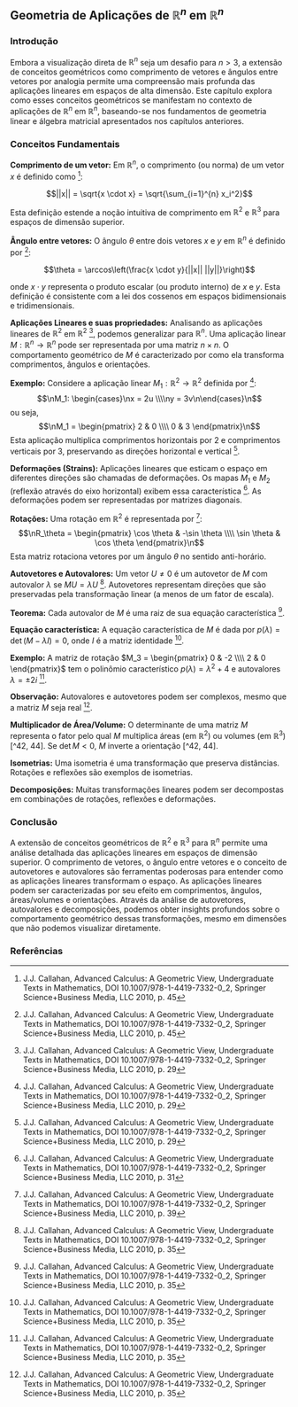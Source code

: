 ## Geometria de Aplicações de $\mathbb{R}^n$ em $\mathbb{R}^n$

### Introdução
Embora a visualização direta de $\mathbb{R}^n$ seja um desafio para $n > 3$, a extensão de conceitos geométricos como comprimento de vetores e ângulos entre vetores por analogia permite uma compreensão mais profunda das aplicações lineares em espaços de alta dimensão. Este capítulo explora como esses conceitos geométricos se manifestam no contexto de aplicações de $\mathbb{R}^n$ em $\mathbb{R}^n$, baseando-se nos fundamentos de geometria linear e álgebra matricial apresentados nos capítulos anteriores.

### Conceitos Fundamentais

**Comprimento de um vetor:** Em $\mathbb{R}^n$, o comprimento (ou norma) de um vetor $x$ é definido como [^45]:

$$||x|| = \sqrt{x \cdot x} = \sqrt{\sum_{i=1}^{n} x_i^2}$$

Esta definição estende a noção intuitiva de comprimento em $\mathbb{R}^2$ e $\mathbb{R}^3$ para espaços de dimensão superior.

**Ângulo entre vetores:** O ângulo $\theta$ entre dois vetores $x$ e $y$ em $\mathbb{R}^n$ é definido por [^45]:

$$\theta = \arccos\left(\frac{x \cdot y}{||x|| ||y||}\right)$$

onde $x \cdot y$ representa o produto escalar (ou produto interno) de $x$ e $y$. Esta definição é consistente com a lei dos cossenos em espaços bidimensionais e tridimensionais.

**Aplicações Lineares e suas propriedades:**
Analisando as aplicações lineares de $\mathbb{R}^2$ em $\mathbb{R}^2$ [^29], podemos generalizar para $\mathbb{R}^n$. Uma aplicação linear $M: \mathbb{R}^n \rightarrow \mathbb{R}^n$ pode ser representada por uma matriz $n \times n$. O comportamento geométrico de $M$ é caracterizado por como ela transforma comprimentos, ângulos e orientações.

**Exemplo:**
Considere a aplicação linear $M_1: \mathbb{R}^2 \rightarrow \mathbb{R}^2$ definida por [^29]:
$$\nM_1: \begin{cases}\nx = 2u \\\\ny = 3v\n\end{cases}\n$$
ou seja,
$$\nM_1 = \begin{pmatrix} 2 & 0 \\\\ 0 & 3 \end{pmatrix}\n$$
Esta aplicação multiplica comprimentos horizontais por 2 e comprimentos verticais por 3, preservando as direções horizontal e vertical [^29].

**Deformações (Strains):**
Aplicações lineares que esticam o espaço em diferentes direções são chamadas de deformações. Os mapas $M_1$ e $M_2$ (reflexão através do eixo horizontal) exibem essa característica [^31]. As deformações podem ser representadas por matrizes diagonais.

**Rotações:**
Uma rotação em $\mathbb{R}^2$ é representada por [^39]:
$$\nR_\theta = \begin{pmatrix} \cos \theta & -\sin \theta \\\\ \sin \theta & \cos \theta \end{pmatrix}\n$$
Esta matriz rotaciona vetores por um ângulo $\theta$ no sentido anti-horário.

**Autovetores e Autovalores:**
Um vetor $U \neq 0$ é um autovetor de $M$ com autovalor $\lambda$ se $MU = \lambda U$ [^35]. Autovetores representam direções que são preservadas pela transformação linear (a menos de um fator de escala).

**Teorema:** Cada autovalor de $M$ é uma raiz de sua equação característica [^35].

**Equação característica:**
A equação característica de $M$ é dada por $p(\lambda) = \det(M - \lambda I) = 0$, onde $I$ é a matriz identidade [^35].

**Exemplo:**
A matriz de rotação $M_3 = \begin{pmatrix} 0 & -2 \\\\ 2 & 0 \end{pmatrix}$ tem o polinômio característico $p(\lambda) = \lambda^2 + 4$ e autovalores $\lambda = \pm 2i$ [^35].

**Observação:** Autovalores e autovetores podem ser complexos, mesmo que a matriz $M$ seja real [^35].

**Multiplicador de Área/Volume:**
O determinante de uma matriz $M$ representa o fator pelo qual $M$ multiplica áreas (em $\mathbb{R}^2$) ou volumes (em $\mathbb{R}^3$) [^42, 44]. Se $\det M < 0$, $M$ inverte a orientação [^42, 44].

**Isometrias:**
Uma isometria é uma transformação que preserva distâncias. Rotações e reflexões são exemplos de isometrias.

**Decomposições:**
Muitas transformações lineares podem ser decompostas em combinações de rotações, reflexões e deformações.

### Conclusão

A extensão de conceitos geométricos de $\mathbb{R}^2$ e $\mathbb{R}^3$ para $\mathbb{R}^n$ permite uma análise detalhada das aplicações lineares em espaços de dimensão superior. O comprimento de vetores, o ângulo entre vetores e o conceito de autovetores e autovalores são ferramentas poderosas para entender como as aplicações lineares transformam o espaço. As aplicações lineares podem ser caracterizadas por seu efeito em comprimentos, ângulos, áreas/volumes e orientações. Através da análise de autovetores, autovalores e decomposições, podemos obter insights profundos sobre o comportamento geométrico dessas transformações, mesmo em dimensões que não podemos visualizar diretamente.

### Referências
[^29]: J.J. Callahan, Advanced Calculus: A Geometric View, Undergraduate Texts in Mathematics, DOI 10.1007/978-1-4419-7332-0_2, Springer Science+Business Media, LLC 2010, p. 29
[^31]: J.J. Callahan, Advanced Calculus: A Geometric View, Undergraduate Texts in Mathematics, DOI 10.1007/978-1-4419-7332-0_2, Springer Science+Business Media, LLC 2010, p. 31
[^35]: J.J. Callahan, Advanced Calculus: A Geometric View, Undergraduate Texts in Mathematics, DOI 10.1007/978-1-4419-7332-0_2, Springer Science+Business Media, LLC 2010, p. 35
[^39]: J.J. Callahan, Advanced Calculus: A Geometric View, Undergraduate Texts in Mathematics, DOI 10.1007/978-1-4419-7332-0_2, Springer Science+Business Media, LLC 2010, p. 39
[^42]: J.J. Callahan, Advanced Calculus: A Geometric View, Undergraduate Texts in Mathematics, DOI 10.1007/978-1-4419-7332-0_2, Springer Science+Business Media, LLC 2010, p. 42
[^44]: J.J. Callahan, Advanced Calculus: A Geometric View, Undergraduate Texts in Mathematics, DOI 10.1007/978-1-4419-7332-0_2, Springer Science+Business Media, LLC 2010, p. 44
[^45]: J.J. Callahan, Advanced Calculus: A Geometric View, Undergraduate Texts in Mathematics, DOI 10.1007/978-1-4419-7332-0_2, Springer Science+Business Media, LLC 2010, p. 45
<!-- END -->